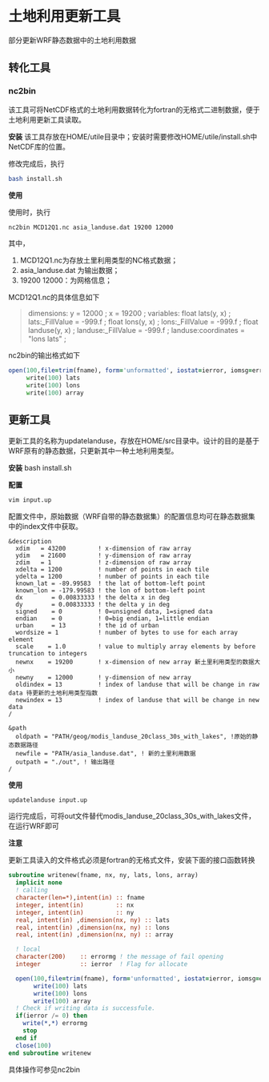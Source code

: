 # 土地利用更新工具

部分更新WRF静态数据中的土地利用数据


## 转化工具

### nc2bin
该工具可将NetCDF格式的土地利用数据转化为fortran的无格式二进制数据，便于土地利用更新工具读取。

**安装**
该工具存放在HOME/utile目录中；安装时需要修改HOME/utile/install.sh中NetCDF库的位置。

修改完成后，执行
``` bash
bash install.sh
```

**使用**

使用时，执行
``` bash
nc2bin MCD12Q1.nc asia_landuse.dat 19200 12000
```
其中，

1. MCD12Q1.nc为存放土里利用类型的NC格式数据；
2. asia_landuse.dat 为输出数据；
3. 19200 12000：为网格信息；

MCD12Q1.nc的具体信息如下
> dimensions:
>     y = 12000 ;
>     x = 19200 ;
> variables:
>     float lats(y, x) ;
>         lats:_FillValue = -999.f ;
>     float lons(y, x) ;
>         lons:_FillValue = -999.f ;
>     float landuse(y, x) ;
>         landuse:_FillValue = -999.f ;
>         landuse:coordinates = "lons lats" ;

nc2bin的输出格式如下
``` fortran
open(100,file=trim(fname), form='unformatted', iostat=ierror, iomsg=errormg)
     write(100) lats
     write(100) lons
     write(100) array
```

## 更新工具

更新工具的名称为updatelanduse，存放在HOME/src目录中。设计的目的是基于WRF原有的静态数据，只更新其中一种土地利用类型。

**安装**
bash install.sh

**配置**

``` bash
vim input.up
```

配置文件中，原始数据（WRF自带的静态数据集）的配置信息均可在静态数据集中的index文件中获取。
``` 
&description
  xdim   = 43200         ! x-dimension of raw array
  ydim   = 21600         ! y-dimension of raw array
  zdim   = 1             ! z-dimension of raw array
  xdelta = 1200          ! number of points in each tile
  ydelta = 1200          ! number of points in each tile
  known_lat = -89.99583  ! the lat of bottom-left point
  known_lon = -179.99583 ! the lon of bottom-left point
  dx        = 0.00833333 ! the delta x in deg
  dy        = 0.00833333 ! the delta y in deg
  signed    = 0          ! 0=unsigned data, 1=signed data
  endian    = 0          ! 0=big endian, 1=little endian
  urban     = 13         ! the id of urban
  wordsize = 1           ! number of bytes to use for each array element
  scale    = 1.0         ! value to multiply array elements by before truncation to integers
  newnx    = 19200       ! x-dimension of new array 新土里利用类型的数据大小
  newny    = 12000       ! y-dimension of new array
  oldindex = 13          ! index of landuse that will be change in raw data 待更新的土地利用类型指数
  newindex = 13          ! index of landuse that will be change in new data
/

&path
  oldpath = "PATH/geog/modis_landuse_20class_30s_with_lakes", !原始的静态数据路径
  newfile = "PATH/asia_landuse.dat", ! 新的土里利用数据
  outpath = "./out", ! 输出路径
/
```

**使用**

``` bash
updatelanduse input.up
```

运行完成后，可将out文件替代modis_landuse_20class_30s_with_lakes文件，在运行WRF即可

**注意**

更新工具读入的文件格式必须是fortran的无格式文件，安装下面的接口函数转换

``` fortran
subroutine writenew(fname, nx, ny, lats, lons, array)
  implicit none
  ! calling
  character(len=*),intent(in) :: fname
  integer, intent(in)         :: nx
  integer, intent(in)         :: ny
  real, intent(in) ,dimension(nx, ny) :: lats
  real, intent(in) ,dimension(nx, ny) :: lons
  real, intent(in) ,dimension(nx, ny) :: array

  ! local
  character(200)    :: errormg ! the message of fail opening   
  integer           :: ierror  ! Flag for allocate 

  open(100,file=trim(fname), form='unformatted', iostat=ierror, iomsg=errormg)
       write(100) lats
       write(100) lons
       write(100) array
  ! Check if writing data is successfule. 
  if(ierror /= 0) then
    write(*,*) errormg
    stop
  end if
  close(100)
end subroutine writenew
```

具体操作可参见nc2bin